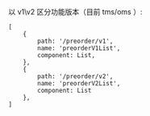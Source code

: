 以 v1\v2 区分功能版本（目前 tms/oms ）:

```
[
	{
	    path: '/preorder/v1',
	    name: 'preorderV1List',
	    component: List,
	},
	{
	    path: '/preorder/v2',
	    name: 'preorderV2List',
	    component: List
	},
]
```


